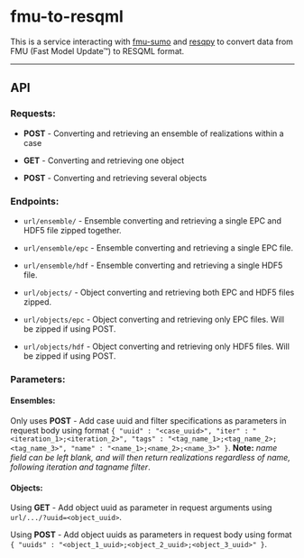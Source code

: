 # fmu-to-resqml

This is a service interacting with [fmu-sumo](https://github.com/equinor/fmu-sumo) and [resqpy](https://github.com/bp/resqpy) to convert data from FMU (Fast Model Update™) to RESQML format.

------------------------------------------------------------------

## API

### Requests:

* **POST** - Converting and retrieving an ensemble of realizations within a case

* **GET** - Converting and retrieving one object 
* **POST** - Converting and retrieving several objects


### Endpoints:

* `url/ensemble/` - Ensemble converting and retrieving a single EPC and HDF5 file zipped together.
* `url/ensemble/epc` - Ensemble converting and retrieving a single EPC file.
* `url/ensemble/hdf` - Ensemble converting and retrieving a single HDF5 file.

* `url/objects/` - Object converting and retrieving both EPC and HDF5 files zipped.
* `url/objects/epc` - Object converting and retrieving only EPC files. Will be zipped if using POST.
* `url/objects/hdf` - Object converting and retrieving only HDF5 files. Will be zipped if using POST.

### Parameters:

#### Ensembles:

Only uses **POST** - Add case uuid and filter specifications as parameters in request body using format `{
    "uuid" : "<case_uuid>",
    "iter" : "<iteration_1>;<iteration_2>",
    "tags" : "<tag_name_1>;<tag_name_2>;<tag_name_3>",
    "name" : "<name_1>;<name_2>;<name_3>"
}`. **Note:** *name field can be left blank, and will then return realizations regardless of name, following iteration and tagname filter*.

#### Objects:

Using **GET** - Add object uuid as parameter in request arguments using `url/.../?uuid=<object_uuid>`.

Using **POST** - Add object uuids as parameters in request body using format `{ "uuids" : "<object_1_uuid>;<object_2_uuid>;<object_3_uuid>" }`. 